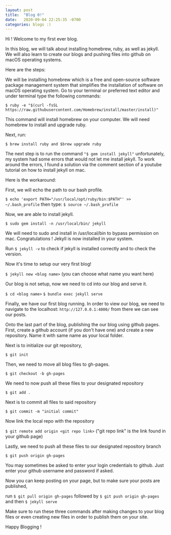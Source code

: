 ```yaml
---
layout: post
title:  "Blog 0!"
date:   2020-09-04 22:25:35 -0700
categories: blogs :)
---
```

Hi ! Welcome to my first ever blog.

In this blog, we will talk about installing homebrew, ruby, as well as jekyll. We will also learn to create our blogs and pushing files into github on macOS operating systems.

Here are the steps:

We will be installing homebrew which is a free and open-source software package management system that simplifies the installation of software on macOS operating system.
Go to your terminal or preferred text editor and under terminal type the following commands:

`$ ruby -e "$(curl -fsSL https://raw.githubusercontent.com/Homebrew/install/master/install)"`

This command will install homebrew on your computer. We will need homebrew to install and upgrade ruby.

Next, run:

`$ brew install ruby and $brew upgrade ruby`

The next step is to run the command `"$ gem install jekyll"` unfortunately, my system had some errors that would not let me install jekyll.
To work around the errors, I found a solution via the comment section of a youtube tutorial on how to install jekyll on mac.

Here is the workaround:

First, we will echo the path to our bash profile.

`$ echo 'export PATH="/usr/local/opt/ruby/bin:$PATH"' >> ~/.bash_profile`
then type:
`$ source ~/.bash_profile`

Now, we are able to install jekyll.

`$ sudo gem install -n /usr/local/bin/ jekyll`

We will need to sudo and install in /usr/local/bin to bypass permission on mac.
Congratulations ! Jekyll is now installed in your system.

Run `$ jekyll -v` to check if jekyll is installed correctly and to check the version.

Now it's time to setup our very first blog!

`$ jekyll new <blog name>` (you can choose what name you want here)

Our blog is not setup, now we need to cd into our blog and serve it.

`$ cd <blog name>`
`$ bundle exec jekyll serve`
  
Finally, we have our first blog running. In order to view our blog, we need to navigate to the localhost: `http://127.0.0.1:4000/` from there we can see our posts.
  
Onto the last part of the blog, publishing the our blog using github pages.
First, create a github account (if you don't have one) and create a new repository. Name it with same name as your local folder.

Next is to initialize our git repository, 

`$ git init`

Then, we need to move all blog files to gh-pages.

`$ git checkout -b gh-pages`

We need to now push all these files to your designated repository

`$ git add .`

Next is to commit all files to said repository

`$ git commit -m "initial commit"`

Now link the local repo with the repository

`$ git remote add origin <git repo link>` ("git repo link" is the link found in your github page)

Lastly, we need to push all these files to our designated repository branch

`$ git push origin gh-pages`

You may sometimes be asked to enter your login credentials to github. Just enter your github username and password if asked.

Now you can keep posting on your page, but to make sure your posts are published, 

run `$ git pull origin gh-pages` followed by `$ git push origin gh-pages` and then `$ jekyll serve` 

Make sure to run these three commands after making changes to your blog files or even creating new files in order to publish them on your site.

Happy Blogging !
